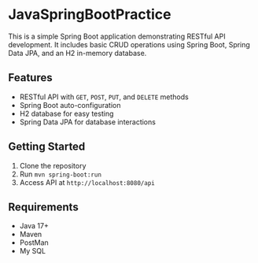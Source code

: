 # JavaSpringBootPractice
This is a simple Spring Boot application demonstrating RESTful API development. It includes basic CRUD operations using Spring Boot, Spring Data JPA, and an H2 in-memory database.

## Features
- RESTful API with `GET`, `POST`, `PUT`, and `DELETE` methods  
- Spring Boot auto-configuration  
- H2 database for easy testing  
- Spring Data JPA for database interactions  

## Getting Started
1. Clone the repository  
2. Run `mvn spring-boot:run`  
3. Access API at `http://localhost:8080/api`  

## Requirements
- Java 17+  
- Maven  
- PostMan
- My SQL
